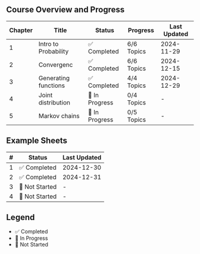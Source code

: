 ## Course Overview and Progress

| Chapter | Title                | Status         | Progress   | Last Updated |
| ------- | -------------------- | -------------- | ---------- | ------------ |
| 1       | Intro to Probability | ✅ Completed   | 6/6 Topics | 2024-11-29   |
| 2       | Convergenc           | ✅ Completed   | 6/6 Topics | 2024-12-15   |
| 3       | Generating functions | ✅ Completed   | 4/4 Topics | 2024-12-29   |
| 4       | Joint distribution   | 🚧 In Progress | 0/4 Topics | -            |
| 5       | Markov chains        | 🚧 In Progress | 0/5 Topics | -            |

## Example Sheets

| #   | Status         | Last Updated |
| --- | -------------- | ------------ |
| 1   | ✅ Completed   | 2024-12-30   |
| 2   | ✅ Completed   | 2024-12-31   |
| 3   | 📝 Not Started | -            |
| 4   | 📝 Not Started | -            |

## Legend

- ✅ Completed
- 🚧 In Progress
- 📝 Not Started
